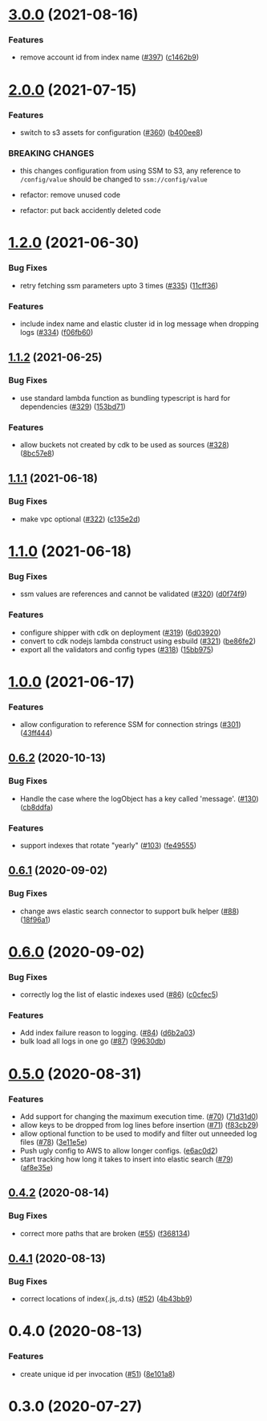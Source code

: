 # [3.0.0](https://github.com/linz/elasticsearch-shipper/compare/v2.0.0...v3.0.0) (2021-08-16)


### Features

* remove account id from index name ([#397](https://github.com/linz/elasticsearch-shipper/issues/397)) ([c1462b9](https://github.com/linz/elasticsearch-shipper/commit/c1462b92f014c3aac250197979ef3cc60fe81b99))



# [2.0.0](https://github.com/linz/elasticsearch-shipper/compare/v1.2.0...v2.0.0) (2021-07-15)


### Features

* switch to s3 assets for configuration ([#360](https://github.com/linz/elasticsearch-shipper/issues/360)) ([b400ee8](https://github.com/linz/elasticsearch-shipper/commit/b400ee84593229aa1226dab42ebb988b837afc51))


### BREAKING CHANGES

* this changes configuration from using SSM to S3, any reference to `/config/value` should be changed to `ssm://config/value`

* refactor: remove unused code

* refactor: put back accidently deleted code



# [1.2.0](https://github.com/linz/elasticsearch-shipper/compare/v1.1.2...v1.2.0) (2021-06-30)


### Bug Fixes

* retry fetching ssm parameters upto 3 times ([#335](https://github.com/linz/elasticsearch-shipper/issues/335)) ([11cff36](https://github.com/linz/elasticsearch-shipper/commit/11cff366d2d2add85066be29cebda90743f9e2a1))


### Features

* include index name and elastic cluster id in log message when dropping logs ([#334](https://github.com/linz/elasticsearch-shipper/issues/334)) ([f06fb60](https://github.com/linz/elasticsearch-shipper/commit/f06fb60a6592cd63ed9b3d8b54cc225d508fc290))



## [1.1.2](https://github.com/linz/elasticsearch-shipper/compare/v1.1.1...v1.1.2) (2021-06-25)


### Bug Fixes

* use standard lambda function as bundling typescript is hard for dependencies ([#329](https://github.com/linz/elasticsearch-shipper/issues/329)) ([153bd71](https://github.com/linz/elasticsearch-shipper/commit/153bd714bd2498a9ed245d2b23ab38998bc2b7be))


### Features

* allow buckets not created by cdk to be used as sources ([#328](https://github.com/linz/elasticsearch-shipper/issues/328)) ([8bc57e8](https://github.com/linz/elasticsearch-shipper/commit/8bc57e858ba726257ef4b654b19b34738feb46a2))



## [1.1.1](https://github.com/linz/elasticsearch-shipper/compare/v1.1.0...v1.1.1) (2021-06-18)


### Bug Fixes

* make vpc optional ([#322](https://github.com/linz/elasticsearch-shipper/issues/322)) ([c135e2d](https://github.com/linz/elasticsearch-shipper/commit/c135e2d37cd8493dd4ad68e5b44d0980db2fecf4))



# [1.1.0](https://github.com/linz/elasticsearch-shipper/compare/v1.0.0...v1.1.0) (2021-06-18)


### Bug Fixes

* ssm values are references and cannot be validated ([#320](https://github.com/linz/elasticsearch-shipper/issues/320)) ([d0f74f9](https://github.com/linz/elasticsearch-shipper/commit/d0f74f97492ce7e7db5f0de96d6bfc43c62ead87))


### Features

* configure shipper with cdk on deployment ([#319](https://github.com/linz/elasticsearch-shipper/issues/319)) ([6d03920](https://github.com/linz/elasticsearch-shipper/commit/6d039204447ada50ff3918b8cff30fc9e47eb948))
* convert to cdk nodejs lambda construct using esbuild ([#321](https://github.com/linz/elasticsearch-shipper/issues/321)) ([be86fe2](https://github.com/linz/elasticsearch-shipper/commit/be86fe2e91ec5bb929e501c37a3b66279cc6d26c))
* export all the validators and config types ([#318](https://github.com/linz/elasticsearch-shipper/issues/318)) ([15bb975](https://github.com/linz/elasticsearch-shipper/commit/15bb9759fce15db60ffe7eab84ae51d617db611a))



# [1.0.0](https://github.com/linz/elasticsearch-shipper/compare/v0.6.2...v1.0.0) (2021-06-17)


### Features

* allow configuration to reference SSM for connection strings ([#301](https://github.com/linz/elasticsearch-shipper/issues/301)) ([43ff444](https://github.com/linz/elasticsearch-shipper/commit/43ff444c8f571065b65724d1fdee9f45fe5d047d))



## [0.6.2](https://github.com/linz/elasticsearch-shipper/compare/v0.6.1...v0.6.2) (2020-10-13)


### Bug Fixes

* Handle the case where the logObject has a key called 'message'. ([#130](https://github.com/linz/elasticsearch-shipper/issues/130)) ([cb8ddfa](https://github.com/linz/elasticsearch-shipper/commit/cb8ddfa441d5fb2503888383c811f30210b71568))


### Features

* support indexes that rotate "yearly" ([#103](https://github.com/linz/elasticsearch-shipper/issues/103)) ([fe49555](https://github.com/linz/elasticsearch-shipper/commit/fe49555128a639c0b8be57ab73366143e9a82a34))



## [0.6.1](https://github.com/linz/elasticsearch-shipper/compare/v0.6.0...v0.6.1) (2020-09-02)


### Bug Fixes

* change aws elastic search connector to support bulk helper ([#88](https://github.com/linz/elasticsearch-shipper/issues/88)) ([18f96a1](https://github.com/linz/elasticsearch-shipper/commit/18f96a189ad665c833cb274287c81ba27c008145))



# [0.6.0](https://github.com/linz/elasticsearch-shipper/compare/v0.5.0...v0.6.0) (2020-09-02)


### Bug Fixes

* correctly log the list of elastic indexes used ([#86](https://github.com/linz/elasticsearch-shipper/issues/86)) ([c0cfec5](https://github.com/linz/elasticsearch-shipper/commit/c0cfec59633570e1ab29f09f0d9be6fd5cd8d503))


### Features

* Add index failure reason to logging. ([#84](https://github.com/linz/elasticsearch-shipper/issues/84)) ([d6b2a03](https://github.com/linz/elasticsearch-shipper/commit/d6b2a03d2c3721d747877ba94ba1879178c673b8))
* bulk load all logs in one go ([#87](https://github.com/linz/elasticsearch-shipper/issues/87)) ([99630db](https://github.com/linz/elasticsearch-shipper/commit/99630db2830d367ceb52a68974fb610b73745804))



# [0.5.0](https://github.com/linz/elasticsearch-shipper/compare/v0.4.2...v0.5.0) (2020-08-31)


### Features

* Add support for changing the maximum execution time. ([#70](https://github.com/linz/elasticsearch-shipper/issues/70)) ([71d31d0](https://github.com/linz/elasticsearch-shipper/commit/71d31d0ad45fe7341621e44c5cf6ec2d42d33d79))
* allow keys to be dropped from log lines before insertion ([#71](https://github.com/linz/elasticsearch-shipper/issues/71)) ([f83cb29](https://github.com/linz/elasticsearch-shipper/commit/f83cb29673a9483f18a065ccddcc700bc0ed7982))
* allow optional function to be used to modify and filter out unneeded log files ([#78](https://github.com/linz/elasticsearch-shipper/issues/78)) ([3e11e5e](https://github.com/linz/elasticsearch-shipper/commit/3e11e5ec4d02da89f219845f22f4b923a12e172d))
* Push ugly config to AWS to allow longer configs. ([e6ac0d2](https://github.com/linz/elasticsearch-shipper/commit/e6ac0d23e304c507a9e92f9726a21f4012772466))
* start tracking how long it takes to insert into elastic search ([#79](https://github.com/linz/elasticsearch-shipper/issues/79)) ([af8e35e](https://github.com/linz/elasticsearch-shipper/commit/af8e35e048e53671b174089db7ac5a4ddcfb51da))



## [0.4.2](https://github.com/linz/elasticsearch-shipper/compare/v0.4.1...v0.4.2) (2020-08-14)


### Bug Fixes

* correct more paths that are broken ([#55](https://github.com/linz/elasticsearch-shipper/issues/55)) ([f368134](https://github.com/linz/elasticsearch-shipper/commit/f36813452d9f614b77c99c531d47e071ab8910e1))



## [0.4.1](https://github.com/linz/elasticsearch-shipper/compare/v0.4.0...v0.4.1) (2020-08-13)


### Bug Fixes

* correct locations of index{.js,.d.ts} ([#52](https://github.com/linz/elasticsearch-shipper/issues/52)) ([4b43bb9](https://github.com/linz/elasticsearch-shipper/commit/4b43bb904163264620e2788342676ccee8d534c1))



# 0.4.0 (2020-08-13)


### Features

* create unique id per invocation ([#51](https://github.com/linz/elasticsearch-shipper/issues/51)) ([8e101a8](https://github.com/linz/elasticsearch-shipper/commit/8e101a83a95b324dfc857d07d2d69619fb24f764))



# 0.3.0 (2020-07-27)
